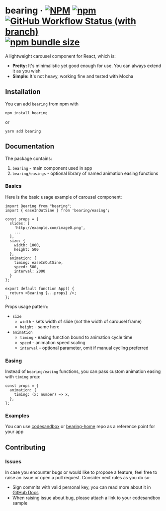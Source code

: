 # bearing &middot; [![NPM](https://img.shields.io/npm/l/bearing)](https://github.com/andrewbrodko/bearing/blob/main/LICENSE) [![npm](https://img.shields.io/npm/v/bearing)](https://www.npmjs.com/package/bearing) [![GitHub Workflow Status (with branch)](https://img.shields.io/github/actions/workflow/status/rosingrind/bearing/main.yml?branch=main)](https://github.com/rosingrind/bearing/actions/workflows/main.yml?query=branch:main) [![npm bundle size](https://img.shields.io/bundlephobia/min/bearing)](https://www.npmjs.com/package/bearing)

A lightweight carousel component for React, which is:

- **Pretty:** It's minimalistic yet good enough for use. You can always extend it as you wish
- **Simple:** It's not heavy, working fine and tested with Mocha

## Installation

You can add `bearing` from [npm](https://www.npmjs.com/package/bearing) with

```npm
npm install bearing
```

or

```yarn
yarn add bearing
```

## Documentation

The package contains:

1. `bearing` - main component used in app
2. `bearing/easings` - optional library of named animation easing functions

### Basics

Here is the basic usage example of carousel component:

```tsx
import Bearing from "bearing";
import { easeInOutSine } from 'bearing/easing';

const props = {
  slides: [
    'http://example.com/image0.png',
    ...
  ],
  size: {
    width: 1000,
    height: 500
  },
  animation: {
    timing: easeInOutSine,
    speed: 500,
    interval: 2000
  }
};

export default function App() {
  return <Bearing {...props} />;
};
```

Props usage pattern:

- `size`
  - `width` - sets width of slide (_not_ the width of carousel frame)
  - `height` - same here
- `animation`
  - `timing` - easing function bound to animation cycle time
  - `speed` - animation speed scaling
  - `interval` - optional parameter, omit if manual cycling preferred

### Easing

Instead of `bearing/easing` functions, you can pass custom animation easing with `timing` prop:

```tsx
const props = {
  animation: {
    timing: (x: number) => x,
  },
};
```

### Examples

You can use [codesandbox](https://codesandbox.io/s/cool-sea-zmbhw7) or
[bearing-home](https://github.com/rosingrind/bearing-home) repo as a reference point for your app

## Contributing

### Issues

In case you encounter bugs or would like to propose a feature, feel free to raise an issue or open a
pull request. Consider next rules as you do so:

- Sign commits with valid personal key, you can read more about it in
  [GitHub Docs](https://docs.github.com/en/authentication/managing-commit-signature-verification/signing-commits)
- When raising issue about bug, please attach a link to your codesandbox sample
